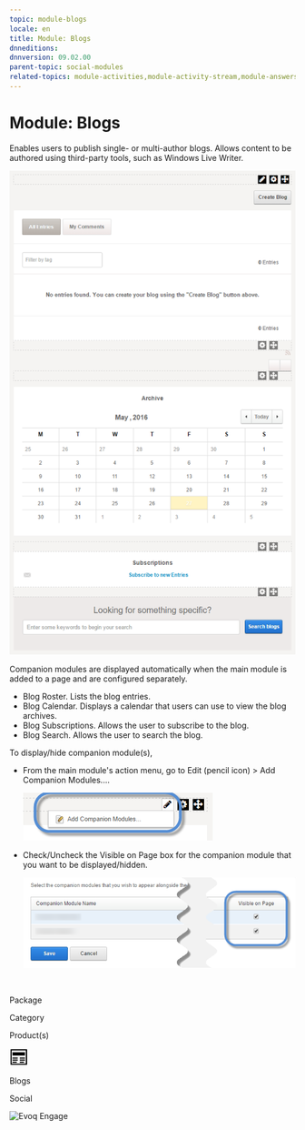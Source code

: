 ```yaml
---
topic: module-blogs
locale: en
title: Module: Blogs
dnneditions: 
dnnversion: 09.02.00
parent-topic: social-modules
related-topics: module-activities,module-activity-stream,module-answers,module-challenges,module-discussions,module-group-directory,module-group-spaces,module-ideas,module-journal,module-latest-challenges,module-leaderboard,module-member-directory,module-message-center,module-my-status,module-profile-dashboard,module-social-groups,module-related-content,module-social-events,module-social-sharing,module-user-badges,module-wiki
---
```


# Module: Blogs

Enables users to publish single- or multi-author blogs. Allows content to be authored using third-party tools, such as Windows Live Writer.

  

![Blogs module](img/scr-module-Blogs.png)

  

Companion modules are displayed automatically when the main module is added to a page and are configured separately.

*   Blog Roster. Lists the blog entries.
*   Blog Calendar. Displays a calendar that users can use to view the blog archives.
*   Blog Subscriptions. Allows the user to subscribe to the blog.
*   Blog Search. Allows the user to search the blog.

To display/hide companion module(s),

*   From the main module's action menu, go to Edit (pencil icon) \> Add Companion Modules....  
    
    ![Edit (pencil icon) action menu > Add Companion Modules...](img/scr-actionmenu-edit-addcompanionmodules.png)
    
      
    
*   Check/Uncheck the Visible on Page box for the companion module that you want to be displayed/hidden.  
    
    ![](img/scr-companions-VisibleOnPage.png)
    
      
    

 

Package

Category

Product(s)

 ![icon](img/ico-module-blogs.png) 

Blogs

Social

 ![Evoq Engage](img/ico-evoq-engage.png)